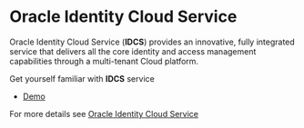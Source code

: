 # Oracle Identity Cloud Service

Oracle Identity Cloud Service (**IDCS**) provides an innovative, fully integrated service that delivers all the core identity and access management capabilities through a multi-tenant Cloud platform.

Get yourself familiar with **IDCS** service

* <a href="/Oracle-Identity-Cloud-Service/demo" target="_blank">Demo</a>


For more details see [Oracle Identity Cloud Service](https://cloud.oracle.com/en_US/identity)
